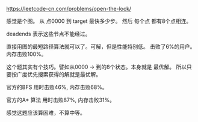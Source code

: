 https://leetcode-cn.com/problems/open-the-lock/

感觉是个图。
从 点0000 到 target 最快多少步。
然后 每个点 都有8个点相连。

deadends 表示这些节点不能经过。

直接用图的最短路径算法就可以了。可解，但是性能特别低。 击败了6%的用户。 内存击败100%。

这个题其实有个技巧。譬如从0000 -> 到的8个状态。本身就是 最优解。
所以只要按广度优先搜索获得的解就是最优解。

官方的BFS 用时击败46%, 内存击败68%。

官方的A* 算法 用时击败87%, 内存击败31%。

感觉这题应该算困难，不算中等。